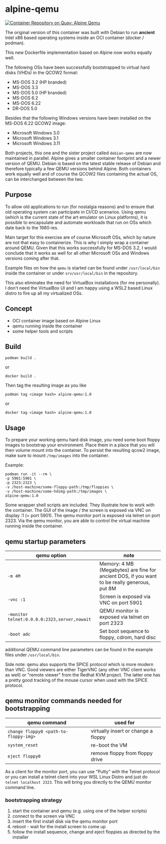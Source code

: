 # alpine-qemu

[![Container Repository on Quay: Alpine Qemu](https://quay.io/repository/mbayreut/alpine-qemu/status "Container Repository on Quay: Alpine Qemu")](https://quay.io/repository/mbayreut/alpine-qemu)

The original version of this container was built with Debian to run **ancient** Intel x86 based operating systems inside an OCI container (docker / podman).

This new Dockerfile implementation based on Alpine now works equally well.

The following OSs have been successfully bootstrapped to virtual hard disks (VHDs) in the QCOW2 format:
- MS-DOS 3.2 (HP branded)
- MS-DOS 3.3
- MS-DOS 5.0 (HP branded)
- MS-DOS 6.2
- MS-DOS 6.22
- DR-DOS 5.0

Besides that the following Windows versions have been installed on the MS-DOS 6.22 QCOW2 image:
- Microsoft Windows 3.0
- Microsoft Windows 3.1
- Microsoft Windows 3.11

Both projects, this one and the sister project called `debian-qemu` are now maintained in parallel.
Alpine gives a smaller container footprint and a newer version of QEMU. Debian is based on the latest
stable release of Debian and therefore typically a few QEMU versions behind Alpine. Both containers work
equally well and of course the QCOW2 files containing the actual OS, can be interchanged between the two.

## Purpose

To allow old applications to run (for nostalgia reasons) and to ensure that old operating system can participate in CI/CD scenarios. Using qemu (which is the current state of the art emulator on Linux platforms), it is possible to encapsulate and automate workloads that run on OSs which date back to the 1980-ies.

Main target for this exercise are of course Microsoft OSs, which by nature are not that easy to containerize.
This is why I simply wrap a container around QEMU. Given that this works successfully for MS-DOS 3.2, I
would conclude that it works as well for all other Microsoft OSs and Windows versions coming after that.

Example files on how the `qemu` is started can be found under `/usr/local/bin` inside the container or
under `srv/usr/local/bin` in the repository.

This also eliminates the need for VirtualBox installations (for me personally). I don't need the VirtualBox UI and I am 
happy using a WSL2 based Linux distro to fire up all my virtualized OSs.

## Concept

- OCI container image based on Alpine Linux
- qemu running inside the container
- some helper tools and scripts

## Build

    podman build .
or

    docker build .

Then tag the resulting image as you like

    podman tag <image hash> alpine-qemu:1.0
or

    docker tag <image hash> alpine-qemu:1.0

## Usage

To prepare your working qemu hard disk image, you need some boot floppy images to bootstrap your environment. Place them in a place that you will then volume mount into the container. To persist the resulting qcow2 image, make sure to mount `/tmp/images` into the container.

Example:

    podman run -it --rm \
    -p 5901:5901 \
    -p 2323:2323 \
    -v /host-machine/some-floppy-path:/tmp/floppies \
    -v /host-machine/some-hdimg-path:/tmp/images \
    alpine-qemu:1.0

Some wrapper shell scripts are included. They illustrate how to work with the container. The GUI of the image / the screen is exposed via VNC on display :1 (= port 5901). The qemu monitor port is exposed via telnet on port 2323. Via the qemu monitor, you are able to control the virtual machine running inside the container.

## qemu startup parameters

| qemu option | note                                   |
|-------------|----------------------------------------|
| `-m 4M`       | Memory: 4 MB (Megabytes) are fine for ancient DOS, if you want to be really generous, put 8M |
| `-vnc :1`     | Screen is exposed via VNC on port 5901 |
| `-monitor telnet:0.0.0.0:2323,server,nowait` | QEMU monitor is exposed via telnet on port 2323 |
| `-boot adc`   | Set boot sequence to floppy, cdrom, hard disc |

additional QEMU command line parameters can be found in the example files under `/usr/local/bin`.

Side note: qemu also supports the SPICE protocol which is more modern than VNC. Good viewers are either TigerVNC 
(any other VNC client works as well) or "remote viewer" from the Redhat KVM project. The latter one has a pretty good
tracking of the mouse cursor when used with the SPICE protocol.

## qemu monitor commands needed for bootstrapping

| qemu command | used for                                   |
|-------------|----------------------------------------|
| `change floppy0 <path-to-floppy-img>` | virtually insert or change a floppy |
| `system_reset` | re-boot the VM |
| `eject floppy0` | remove floppy from floppy drive |

As a client for the monitor port, you can use "Putty" with the Telnet protocol or you can install a telnet
client into your WSL Linux Distro and just do `telnet localhost 2323`. This will bring you directly to
the QEMU monitor command line.

### bootstrapping strategy

1. start the container and qemu (e.g. using one of the helper scripts)
2. connect to the screen via VNC
3. insert the first install disk via the qemu monitor port
4. reboot - wait for the install screen to come up
5. follow the install sequence, change and eject floppies as directed by the installer
